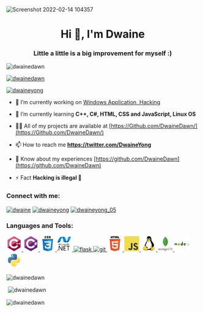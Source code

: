 <!---
DwaineDawn/DwaineDawn is a ✨ special ✨ repository because its `README.md` (this file) appears on your GitHub profile.
You can click the Preview link to take a look at your changes.
--->

![Screenshot 2022-02-14 104357](https://user-images.githubusercontent.com/76231245/153791335-757d4c54-5ee5-4dba-b011-3b1e33239169.png)

<h1 align="center">Hi 👋, I'm Dwaine</h1>
<h3 align="center">Little a little is a big improvement for myself :)</h3>

<p align="left"> <img src="https://komarev.com/ghpvc/?username=dwainedawn&label=Profile%20views&color=0e75b6&style=flat" alt="dwainedawn" /> </p>

<p align="left"> <a href="https://github.com/ryo-ma/github-profile-trophy"><img src="https://github-profile-trophy.vercel.app/?username=dwainedawn" alt="dwainedawn" /></a> </p>

<p align="left"> <a href="https://twitter.com/dwaineyong" target="blank"><img src="https://img.shields.io/twitter/follow/dwaineyong?logo=twitter&style=for-the-badge" alt="dwaineyong" /></a> </p>

- 🔭 I’m currently working on [Windows Application, Hacking](https://github.com/DwaineDawn/Imgui-dx9-menu)

- 🌱 I’m currently learning **C++, C#, HTML, CSS and JavaScript, Linux OS**

- 👨‍💻 All of my projects are available at [https://Github.com/DwaineDawn/](https://Github.com/DwaineDawn/)

- 📫 How to reach me **https://twitter.com/DwaineYong**

- 📄 Know about my experiences [https://github.com/DwaineDawn](https://github.com/DwaineDawn)

- ⚡ Fact **Hacking is illegal 💩**

<h3 align="left">Connect with me:</h3>
<p align="left">
<a href="https://dev.to/dwaine" target="blank"><img align="center" src="https://raw.githubusercontent.com/rahuldkjain/github-profile-readme-generator/master/src/images/icons/Social/devto.svg" alt="dwaine" height="30" width="40" /></a>
<a href="https://twitter.com/dwaineyong" target="blank"><img align="center" src="https://raw.githubusercontent.com/rahuldkjain/github-profile-readme-generator/master/src/images/icons/Social/twitter.svg" alt="dwaineyong" height="30" width="40" /></a>
<a href="https://instagram.com/dwaineyong_05" target="blank"><img align="center" src="https://raw.githubusercontent.com/rahuldkjain/github-profile-readme-generator/master/src/images/icons/Social/instagram.svg" alt="dwaineyong_05" height="30" width="40" /></a>
</p>

<h3 align="left">Languages and Tools:</h3>
<p align="left"> <a href="https://www.w3schools.com/cpp/" target="_blank" rel="noreferrer"> <img src="https://raw.githubusercontent.com/devicons/devicon/master/icons/cplusplus/cplusplus-original.svg" alt="cplusplus" width="40" height="40"/> </a> <a href="https://www.w3schools.com/cs/" target="_blank" rel="noreferrer"> <img src="https://raw.githubusercontent.com/devicons/devicon/master/icons/csharp/csharp-original.svg" alt="csharp" width="40" height="40"/> </a> <a href="https://www.w3schools.com/css/" target="_blank" rel="noreferrer"> <img src="https://raw.githubusercontent.com/devicons/devicon/master/icons/css3/css3-original-wordmark.svg" alt="css3" width="40" height="40"/> </a> <a href="https://dotnet.microsoft.com/" target="_blank" rel="noreferrer"> <img src="https://raw.githubusercontent.com/devicons/devicon/master/icons/dot-net/dot-net-original-wordmark.svg" alt="dotnet" width="40" height="40"/> </a> <a href="https://flask.palletsprojects.com/" target="_blank" rel="noreferrer"> <img src="https://www.vectorlogo.zone/logos/pocoo_flask/pocoo_flask-icon.svg" alt="flask" width="40" height="40"/> </a> <a href="https://git-scm.com/" target="_blank" rel="noreferrer"> <img src="https://www.vectorlogo.zone/logos/git-scm/git-scm-icon.svg" alt="git" width="40" height="40"/> </a> <a href="https://www.w3.org/html/" target="_blank" rel="noreferrer"> <img src="https://raw.githubusercontent.com/devicons/devicon/master/icons/html5/html5-original-wordmark.svg" alt="html5" width="40" height="40"/> </a> <a href="https://developer.mozilla.org/en-US/docs/Web/JavaScript" target="_blank" rel="noreferrer"> <img src="https://raw.githubusercontent.com/devicons/devicon/master/icons/javascript/javascript-original.svg" alt="javascript" width="40" height="40"/> </a> <a href="https://www.linux.org/" target="_blank" rel="noreferrer"> <img src="https://raw.githubusercontent.com/devicons/devicon/master/icons/linux/linux-original.svg" alt="linux" width="40" height="40"/> </a> <a href="https://www.mongodb.com/" target="_blank" rel="noreferrer"> <img src="https://raw.githubusercontent.com/devicons/devicon/master/icons/mongodb/mongodb-original-wordmark.svg" alt="mongodb" width="40" height="40"/> </a> <a href="https://nodejs.org" target="_blank" rel="noreferrer"> <img src="https://raw.githubusercontent.com/devicons/devicon/master/icons/nodejs/nodejs-original-wordmark.svg" alt="nodejs" width="40" height="40"/> </a> <a href="https://www.python.org" target="_blank" rel="noreferrer"> <img src="https://raw.githubusercontent.com/devicons/devicon/master/icons/python/python-original.svg" alt="python" width="40" height="40"/> </a> </p>

<p>&nbsp;<img align="left" src="https://github-readme-stats.vercel.app/api/top-langs?username=dwainedawn&show_icons=true&locale=en&layout=compact" alt="dwainedawn" /></p>

<p>&nbsp;<img align="center" src="https://github-readme-stats.vercel.app/api?username=dwainedawn&show_icons=true&locale=en" alt="dwainedawn" /></p>

<p><img align="center" src="https://github-readme-streak-stats.herokuapp.com/?user=dwainedawn&" alt="dwainedawn" /></p>
